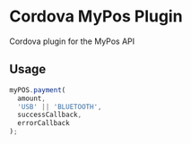 # Cordova MyPos Plugin
Cordova plugin for the MyPos API

## Usage
```javascript
myPOS.payment(
  amount,
  'USB' || 'BLUETOOTH',
  successCallback,
  errorCallback
);
```